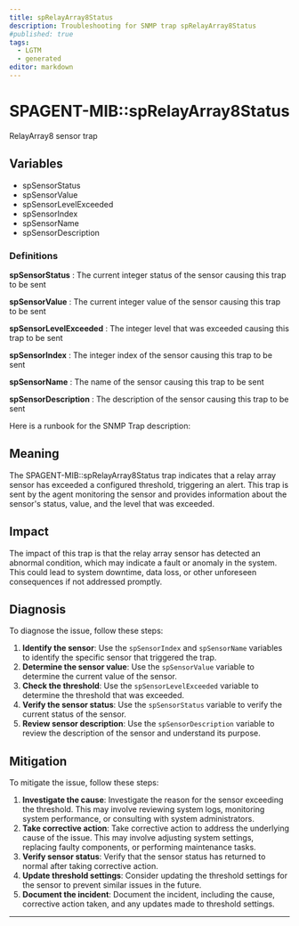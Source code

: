 ```yaml
---
title: spRelayArray8Status
description: Troubleshooting for SNMP trap spRelayArray8Status
#published: true
tags:
  - LGTM
  - generated
editor: markdown
---
```


# SPAGENT-MIB::spRelayArray8Status 

RelayArray8 sensor trap 


## Variables


  - spSensorStatus
  - spSensorValue
  - spSensorLevelExceeded
  - spSensorIndex
  - spSensorName
  - spSensorDescription 

### Definitions 


**spSensorStatus** 
: The current integer status of the sensor causing this trap to be sent 

**spSensorValue** 
: The current integer value of the sensor causing this trap to be sent 

**spSensorLevelExceeded** 
: The integer level that was exceeded causing this trap to be sent 

**spSensorIndex** 
: The integer index of the sensor causing this trap to be sent 

**spSensorName** 
: The name of the sensor causing this trap to be sent 

**spSensorDescription** 
: The description of the sensor causing this trap to be sent 


Here is a runbook for the SNMP Trap description:

## Meaning

The SPAGENT-MIB::spRelayArray8Status trap indicates that a relay array sensor has exceeded a configured threshold, triggering an alert. This trap is sent by the agent monitoring the sensor and provides information about the sensor's status, value, and the level that was exceeded.

## Impact

The impact of this trap is that the relay array sensor has detected an abnormal condition, which may indicate a fault or anomaly in the system. This could lead to system downtime, data loss, or other unforeseen consequences if not addressed promptly.

## Diagnosis

To diagnose the issue, follow these steps:

1. **Identify the sensor**: Use the `spSensorIndex` and `spSensorName` variables to identify the specific sensor that triggered the trap.
2. **Determine the sensor value**: Use the `spSensorValue` variable to determine the current value of the sensor.
3. **Check the threshold**: Use the `spSensorLevelExceeded` variable to determine the threshold that was exceeded.
4. **Verify the sensor status**: Use the `spSensorStatus` variable to verify the current status of the sensor.
5. **Review sensor description**: Use the `spSensorDescription` variable to review the description of the sensor and understand its purpose.

## Mitigation

To mitigate the issue, follow these steps:

1. **Investigate the cause**: Investigate the reason for the sensor exceeding the threshold. This may involve reviewing system logs, monitoring system performance, or consulting with system administrators.
2. **Take corrective action**: Take corrective action to address the underlying cause of the issue. This may involve adjusting system settings, replacing faulty components, or performing maintenance tasks.
3. **Verify sensor status**: Verify that the sensor status has returned to normal after taking corrective action.
4. **Update threshold settings**: Consider updating the threshold settings for the sensor to prevent similar issues in the future.
5. **Document the incident**: Document the incident, including the cause, corrective action taken, and any updates made to threshold settings.
---




